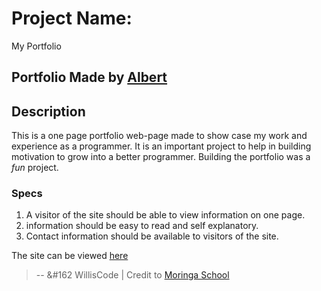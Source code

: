 # Project Name:
My Portfolio

## Portfolio Made by [Albert](https://github.com/Okwonks)

## Description
This is a one page portfolio web-page made to show case my work and experience as a programmer.
It is an important project to help in building motivation to grow into a better programmer.
Building the portfolio was a *fun* project.



### Specs
1. A visitor of the site should be able to view information on one page.
2. information should be easy to read and self explanatory.
3. Contact information should be available to visitors of the site.

The site can be viewed [here](https://okwonks.github.io/my-portfolio/)
>--
>&#162 WillisCode | Credit to [Moringa School](http://moringaschool.com/)
